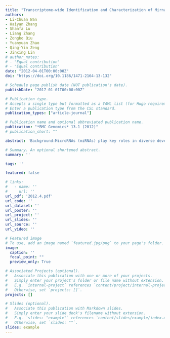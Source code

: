 ```yaml
---
title: "Transcriptome-wide Identification and Characterization of Mirnas from Pinus Densata"
authors:
- Li-Chuan Wan
- Haiyan Zhang
- Shanfa Lu
- Liang Zhang
- Zongbo Qiu
- Yuanyuan Zhao
- Qing-Yin Zeng
- Jinxing Lin
# author_notes:
# - "Equal contribution"
# - "Equal contribution"
date: "2012-04-01T00:00:00Z"
doi: "https://doi.org/10.1186/1471-2164-13-132" 

# Schedule page publish date (NOT publication's date).
publishDate: "2017-01-01T00:00:00Z"

# Publication type.
# Accepts a single type but formatted as a YAML list (for Hugo requirements).
# Enter a publication type from the CSL standard.
publication_types: ["article-journal"]

# Publication name and optional abbreviated publication name.
publication: "*BMC Genomics* 13.1 (2012)"
# publication_short: ""

abstract: 'Background:MicroRNAs (miRNAs) play key roles in diverse developmental processes, nutrient homeostasis and responses to biotic and abiotic stresses. The biogenesis and regulatory functions of miRNAs have been intensively studied in model angiosperms, such as Arabidopsis thaliana, Oryza sativa and Populus trichocarpa. However, global identification of Pinus densata miRNAs has not been reported in previous research.Results:Here, we report the identification of 34 conserved miRNAs belonging to 25 miRNA families from a P. densata mRNA transcriptome database using local BLAST and MIREAP programs. The primary and/or precursor sequences of 29 miRNAs were further confirmed by RT-PCR amplification and subsequent sequencing. The average value of the minimal folding free energy indexes of the 34 miRNA precursors was 0.92. Nineteen (58%) mature miRNAs began with a 5 terminal uridine residue. Analysis of miRNA precursors showed that 19 mature miRNAs were novel members of 14 conserved miRNA families, of which 17 miRNAs were further validated by subcloning and sequencing. Using real-time quantitative RT-PCR, we found that the expression levels of 7 miRNAs were more than 2-fold higher in needles than in stems. In addition, 72 P. densata mRNAs were predicted to be targets of 25 miRNA families. Four target genes, including a nodal modulator 1-like protein gene, two GRAS family transcription factor protein genes and one histone deacetylase gene, were experimentally verified to be the targets of 3 P. densata miRNAs, pde-miR162a, pde-miR171a and pde-miR482a, respectively.Conclusions:This study led to the discovery of 34 conserved miRNAs comprising 25 miRNA families from Pinus densata. These results lay a solid foundation for further studying the regulative roles of miRNAs in the development, growth and responses to environmental stresses in P. densata.'

# Summary. An optional shortened abstract.
summary: ''

tags: ''

featured: false

# links:
#   - name: ''
#     url: ''
url_pdf: '2012.4.pdf'
url_code: ''
url_dataset: ''
url_poster: ''
url_project: ''
url_slides: ''
url_source: ''
url_video: ''

# Featured image
# To use, add an image named `featured.jpg/png` to your page's folder. 
image:
  caption: ''
  focal_point: ""
  preview_only: True

# Associated Projects (optional).
#   Associate this publication with one or more of your projects.
#   Simply enter your project's folder or file name without extension.
#   E.g. `internal-project` references `content/project/internal-project/index.md`.
#   Otherwise, set `projects: []`.
projects: []

# Slides (optional).
#   Associate this publication with Markdown slides.
#   Simply enter your slide deck's filename without extension.
#   E.g. `slides: "example"` references `content/slides/example/index.md`.
#   Otherwise, set `slides: ""`.
slides: example
---
```



